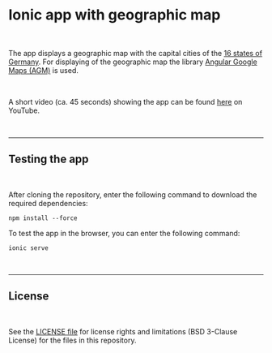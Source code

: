 # Ionic app with geographic map #

<br>

The app displays a geographic map with the capital cities of the [16 states of Germany](https://en.wikipedia.org/wiki/States_of_Germany).
For displaying of the geographic map the library [Angular Google Maps (AGM)](https://angular-maps.com) is used.

<br>

A short video (ca. 45 seconds) showing the app can be found [here](https://youtu.be/AokTkoJKy9k) on YouTube.

<br>

----

## Testing the app ##

<br>

After cloning the repository, enter the following command to download the required dependencies:
```
npm install --force
```

To test the app in the browser, you can enter the following command:
```
ionic serve
```

<br>

----

## License ##

<br>

See the [LICENSE file](LICENSE.md) for license rights and limitations (BSD 3-Clause License) for the files in this repository.

<br>

